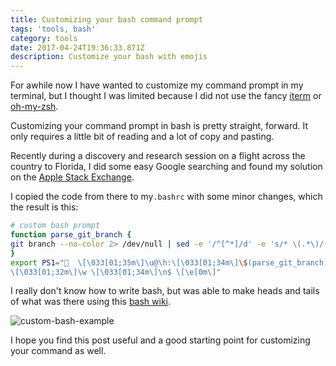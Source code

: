 ```yaml
---
title: Customizing your bash command prompt
tags: 'tools, bash'
category: tools
date: 2017-04-24T19:36:33.871Z
description: Customize your bash with emojis
---
```

For awhile now I have wanted to customize my command prompt in my terminal, but I thought I was limited because I did not use the fancy [iterm](https://www.iterm2.com/) or [oh-my-zsh](https://github.com/robbyrussell/oh-my-zsh).

Customizing your command prompt in bash is pretty straight, forward. It only requires a little bit of reading and a lot of copy and pasting.

Recently during a discovery and research session on a flight across the country to Florida, I did some easy Google searching and found my solution on the [Apple Stack Exchange](https://apple.stackexchange.com/questions/125637/iterm-colors-for-prompt-command-and-output).

I copied the code from there to my`.bashrc` with some minor changes, which the result is this:

```sh
# custom bash prompt
function parse_git_branch {
git branch --no-color 2> /dev/null | sed -e '/^[^*]/d' -e 's/* \(.*\)/(\1)/'
}
export PS1="🍔  \[\033[01;35m\]\u@\h:\[\033[01;34m\]\$(parse_git_branch)
\[\033[01;32m\]\w \[\033[01;34m\]\n$ \[\e[0m\]"
```
I really don't know how to write bash, but was able to make heads and tails of what was there using this [bash wiki](https://wiki.archlinux.org/index.php/Bash/Prompt_customization). 

![custom-bash-example](/img/uploads/bash.png)

I hope you find this post useful and a good starting point for customizing your command as well.

